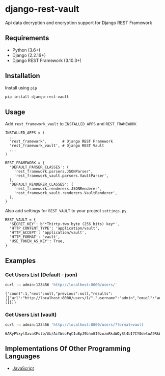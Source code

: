 # django-rest-vault

Api data decryption and encryption support for Django REST Framework

## Requirements

- Python (3.6+)
- Django (2.2.16+)
- Django REST Framework (3.10.3+)

## Installation

Install using `pip`

```sh
pip install django-rest-vault
```

## Usage

Add `rest_framework_vault` to `INSTALLED_APPS` and `REST_FRAMEWORK`

```
INSTALLED_APPS = (
  ...
  'rest_framework',       # Django REST Framework
  'rest_framework_vault', # Django REST Vault
  ...
)

REST_FRAMEWORK = {
  'DEFAULT_PARSER_CLASSES': (
    'rest_framework.parsers.JSONParser',
    'rest_framework_vault.parsers.VaultParser',
  ),
  'DEFAULT_RENDERER_CLASSES': (
    'rest_framework.renderers.JSONRenderer',
    'rest_framework_vault.renderers.VaultRenderer',
  ),
}
```

Also add settings for `REST_VAULT` to your project `settings.py`

```
REST_VAULT = {
  'SECRET_KEY': b'*Thirty-two byte (256 bits) key*',
  'HTTP_CONTENT_TYPE': 'application/vault',
  'HTTP_ACCEPT': 'application/vault',
  'HTTP_FORMAT': 'vault',
  'USE_TOKEN_AS_KEY': True,
}
```

## Examples

### Get Users List (Default - json)

```sh
curl -u admin:123456 'http://localhost:8000/users/'
```
```
{"count":1,"next":null,"previous":null,"results":[{"url":"http://localhost:8000/users/1/","username":"admin","email":"admin@example.com","groups":[]}]}
```

### Get Users List (vault)

```sh
curl -u admin:123456 'http://localhost:8000/users/?format=vault
```
```
6ARyPVxylOavaXFslb/Ab/AiYWsoFqCIu8pJ9bhnGI9zozmRkdWOySt4bI7CY0detuA9RkWhnHMS4/gLIu907E0Z8A0vHP56z493Zkld+UYSS94nk19LDr5TfkOEAQ0+A4C1AgbxlgSWk2XpxpDVZc4Nwm9rXOrP1xpIWXwAUREG520mdPwiR8AYPUpRVExsH7hSKXiasEVczAxPsXVKaamv/WC3CxgMldrIRA==
```

## Implementations Of Other Programming Languages

- [JavaScript](https://github.com/wlemuel/django-rest-vault/tree/main/docs/js)
